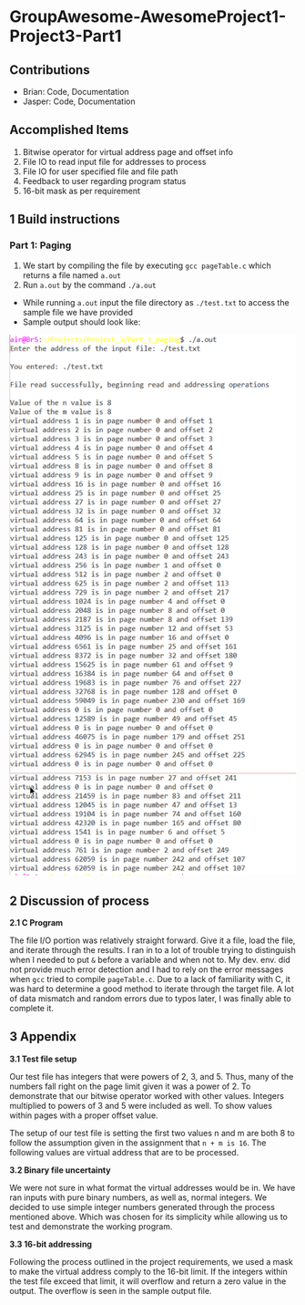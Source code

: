 # GroupAwesome-AwesomeProject1-Project3-Part1

## Contributions

- Brian: Code, Documentation
- Jasper: Code, Documentation

## Accomplished Items

1. Bitwise operator for virtual address page and offset info
2. File IO to read input file for addresses to process
3. File IO for user specified file and file path
4. Feedback to user regarding program status
5. 16-bit mask as per requirement

## 1 Build instructions   

### Part 1: Paging
1. We start by compiling the file by executing `gcc pageTable.c` which returns a file named `a.out`
2. Run `a.out` by the command `./a.out`
  - While running `a.out` input the file directory as `./test.txt` to access the sample file we have provided
  - Sample output should look like:

![The sample output of the file read](/images/bitwise.png)

## 2 Discussion of process  

**2.1 C Program**  

The file I/O portion was relatively straight forward. Give it a file, load the file, and iterate through the results. I ran in to a lot of trouble trying to distinguish when I needed to put `&` before a variable and when not to. My dev. env. did not provide much error detection and I had to rely on the error messages when `gcc` tried to compile `pageTable.c`. Due to a lack of familiarity with C, it was hard to determine a good method to iterate through the target file. A lot of data mismatch and random errors due to typos later, I was finally able to complete it.

## 3 Appendix

**3.1 Test file setup**

Our test file has integers that were powers of 2, 3, and 5. Thus, many of the numbers fall right on the page limit given it was a power of 2. To demonstrate that our bitwise operator worked with other values. Integers multiplied to powers of 3 and 5 were included as well. To show values within pages with a proper offset value.

The setup of our test file is setting the first two values n and m are both 8 to follow the assumption given in the assignment that `n + m is 16`. The following values are virtual address that are to be processed.

**3.2 Binary file uncertainty**

We were not sure in what format the virtual addresses would be in. We have ran inputs with pure binary numbers, as well as, normal integers. We decided to use simple integer numbers generated through the process mentioned above. Which was chosen for its simplicity while allowing us to test and demonstrate the working program.

**3.3 16-bit addressing**

Following the process outlined in the project requirements, we used a mask to make the virtual address comply to the 16-bit limit. If the integers within the test file exceed that limit, it will overflow and return a zero value in the output. The overflow is seen in the sample output file.
